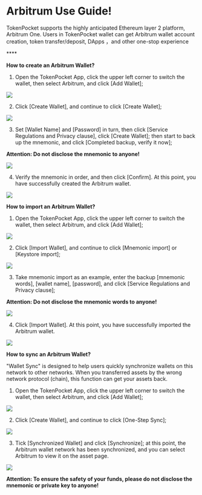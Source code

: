 # Arbitrum Use Guide!

TokenPocket supports the highly anticipated Ethereum layer 2 platform, Arbitrum One. Users in TokenPocket wallet can get Arbitrum wallet account creation, token transfer/deposit, DApps ，and other one-stop experience

\*\*\*\*

**How to create an Arbitrum Wallet?**

1. Open the TokenPocket App, click the upper left corner to switch the wallet, then select Arbitrum, and click \[Add Wallet\];

![](../../.gitbook/assets/1%20%282%29.png)

2. Click \[Create Wallet\], and continue to click \[Create Wallet\];

![](../../.gitbook/assets/2%20%281%29.png)

3. Set \[Wallet Name\] and \[Password\] in turn, then click \[Service Regulations and Privacy clause\], click \[Create Wallet\]; then start to back up the mnemonic, and click \[Completed backup, verify it now\];

**Attention: Do not disclose the mnemonic to anyone!**

![](../../.gitbook/assets/3%20%283%29.png)

4. Verify the mnemonic in order, and then click \[Confirm\]. At this point, you have successfully created the Arbitrum wallet.

![](../../.gitbook/assets/4%20%282%29.png)

**How to import an Arbitrum Wallet?**

1. Open the TokenPocket App, click the upper left corner to switch the wallet, then select Arbitrum, and click \[Add Wallet\];

![](../../.gitbook/assets/1%20%283%29.png)

2. Click \[Import Wallet\], and continue to click \[Mnemonic import\] or \[Keystore import\];

![](../../.gitbook/assets/2%20%283%29.png)

3. Take mnemonic import as an example, enter the backup \[mnemonic words\], \[wallet name\], \[password\], and click \[Service Regulations and Privacy clause\];

**Attention: Do not disclose the mnemonic words to anyone!**

![](../../.gitbook/assets/3%20%282%29.png)

4. Click \[Import Wallet\]. At this point, you have successfully imported the Arbitrum wallet.

![](../../.gitbook/assets/4%20%281%29.png)

**How to sync an Arbitrum Wallet?**

"Wallet Sync" is designed to help users quickly synchronize wallets on this network to other networks. When you transferred assets by the wrong network protocol \(chain\), this function can get your assets back.

1. Open the TokenPocket App, click the upper left corner to switch the wallet, then select Arbitrum, and click \[Add Wallet\];

![](../../.gitbook/assets/1%20%284%29.png)

2. Click \[Create Wallet\], and continue to click \[One-Step Sync\];

![](../../.gitbook/assets/2%20%284%29.png)

3. Tick \[Synchronized Wallet\] and click \[Synchronize\]; at this point, the Arbitrum wallet network has been synchronized, and you can select Arbitrum to view it on the asset page.

![](../../.gitbook/assets/3%20%281%29.png)

**Attention: To ensure the safety of your funds, please do not disclose the mnemonic or private key to anyone!**

